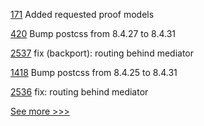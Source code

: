 
[171](https://github.com/hyperledger/anoncreds-spec/pull/171) Added requested proof models

[420](https://github.com/hyperledger/iroha-2-docs/pull/420) Bump postcss from 8.4.27 to 8.4.31

[2537](https://github.com/hyperledger/aries-cloudagent-python/pull/2537) fix (backport): routing behind mediator 

[1418](https://github.com/hyperledger/besu-docs/pull/1418) Bump postcss from 8.4.25 to 8.4.31

[2536](https://github.com/hyperledger/aries-cloudagent-python/pull/2536) fix: routing behind mediator 


[See more >>>](https://start-here.hyperledger.org/pull-requests)
